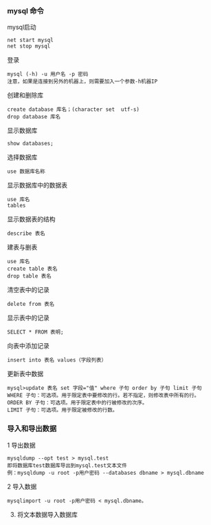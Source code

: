 ### mysql 命令
mysql启动
```
net start mysql
net stop mysql
```
登录
```
mysql (-h) -u 用户名 -p 密码
注意，如果是连接到另外的机器上，则需要加入一个参数-h机器IP
```
创建和删除库
```angular2html
create database 库名；(character set  utf-s)
drop database 库名
```
显示数据库
```angular2html
show databases;
```
选择数据库
```angular2html
use 数据库名称
```
显示数据库中的数据表
```angular2html
use 库名
tables
```
显示数据表的结构
```angular2html
describe 表名
```
建表与删表
```angular2html
use 库名
create table 表名
drop table 表名
```
清空表中的记录
```angular2html
delete from 表名
```
显示表中的记录
```angular2html
SELECT * FROM 表明;
```
向表中添加记录
```angular2html
insert into 表名 values（字段列表）
```
更新表中数据
```angular2html
mysql>update 表名 set 字段="值" where 子句 order by 子句 limit 子句
WHERE 子句：可选项。用于限定表中要修改的行。若不指定，则修改表中所有的行。
ORDER BY 子句：可选项。用于限定表中的行被修改的次序。
LIMIT 子句：可选项。用于限定被修改的行数。
```
### 导入和导出数据
1 导出数据
```angular2html
mysqldump --opt test > mysql.test
即将数据库test数据库导出到mysql.test文本文件
例：mysqldump -u root -p用户密码 --databases dbname > mysql.dbname
```
2 导入数据
```  
mysqlimport -u root -p用户密码 < mysql.dbname。
```
3. 将文本数据导入数据库
```

```